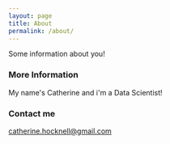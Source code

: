 ```yaml
---
layout: page
title: About
permalink: /about/
---
```


Some information about you!

### More Information

My name's Catherine and i'm a Data Scientist!

### Contact me

[catherine.hocknell@gmail.com](mailto:email@domain.com)
